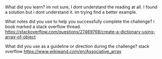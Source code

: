 
What did you learn?
im not sure, I dont understand the reading at all. I found a solution but i dont understand it.
im trying find a better example. 

What notes did you use to help you successfully complete the challenge?
i book marked a stack overflow thread.
https://stackoverflow.com/questions/27469768/create-a-dictionary-using-array-of-object

What did you use as a guideline or direction during the challenge?
stack overflow 
https://www.wikiwand.com/en/Associative_array

